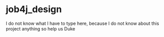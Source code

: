 # job4j_design
I do not know what I have to type here, because I do not know about this project anything
so help us Duke
